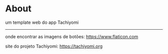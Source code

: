 # About
um template web do app Tachiyomi
<hr>

onde encontrar as imagens de botões: <a src="https://www.flaticon.com">https://www.flaticon.com</a>

site do projeto Tachiyomi: <a src="https://tachiyomi.org">https://tachiyomi.org</a>
